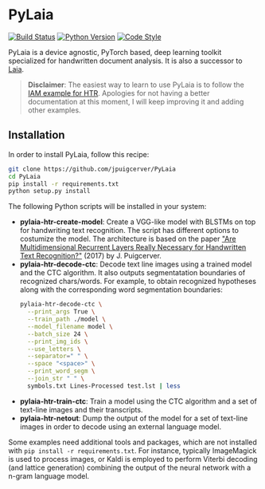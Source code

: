 # PyLaia

[![Build Status](https://travis-ci.com/jpuigcerver/PyLaia.svg?token=HF64eTvPxEUcjjUPXpgm&branch=master)](https://travis-ci.com/jpuigcerver/PyLaia)
[![Python Version](https://img.shields.io/badge/python-3.5%2C%203.6%2C%203.7-blue.svg)](https://www.python.org/)
[![Code Style](https://img.shields.io/badge/code%20style-black-000000.svg)](https://github.com/ambv/black)

PyLaia is a device agnostic, PyTorch based, deep learning toolkit specialized 
for handwritten document analysis. It is also a successor to 
[Laia](https://github.com/jpuigcerver/Laia).

> **Disclaimer**: The easiest way to learn to use PyLaia is to follow the 
> [IAM example for HTR](egs/iam-htr). Apologies for not having a better 
> documentation at this moment, I will keep improving it and adding other 
> examples.

## Installation

In order to install PyLaia, follow this recipe:

```bash
git clone https://github.com/jpuigcerver/PyLaia
cd PyLaia
pip install -r requirements.txt
python setup.py install
```

The following Python scripts will be installed in your system:

- **pylaia-htr-create-model**: Create a VGG-like model with BLSTMs on top for 
  handwriting text recognition. The script has different options to costumize 
  the model. The architecture is based on the paper ["Are Multidimensional 
  Recurrent Layers Really Necessary for Handwritten Text Recognition?"](https://ieeexplore.ieee.org/document/8269951) 
  (2017) by J. Puigcerver.
- **pylaia-htr-decode-ctc**: Decode text line images using a trained model and
  the CTC algorithm. It also outputs segmentatation boundaries of recognized chars/words. For example, to obtain recognized hypotheses along with the corresponding word segmentation boundaries:
  ```bash
  pylaia-htr-decode-ctc \
    --print_args True \
    --train_path ./model \
    --model_filename model \
    --batch_size 24 \
    --print_img_ids \
    --use_letters \
    --separator=" " \
    --space "<space>" \
    --print_word_segm \
    --join_str " " \
    symbols.txt Lines-Processed test.lst | less
    ```
- **pylaia-htr-train-ctc**: Train a model using the CTC algorithm and a set of
  text-line images and their transcripts.
- **pylaia-htr-netout**: Dump the output of the model for a set of text-line images
  in order to decode using an external language model.

Some examples need additional tools and packages, which are not installed 
with `pip install -r requirements.txt`.
For instance, typically ImageMagick is used to process images, or Kaldi
is employed to perform Viterbi decoding (and lattice generation) combining
the output of the neural network with a n-gram language model.
